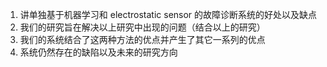 1. 讲单独基于机器学习和 electrostatic sensor 的故障诊断系统的好处以及缺点
2. 我们的研究旨在解决以上研究中出现的问题（结合以上的研究）
3. 我们的系统结合了这两种方法的优点并产生了其它一系列的优点
4. 系统仍然存在的缺陷以及未来的研究方向